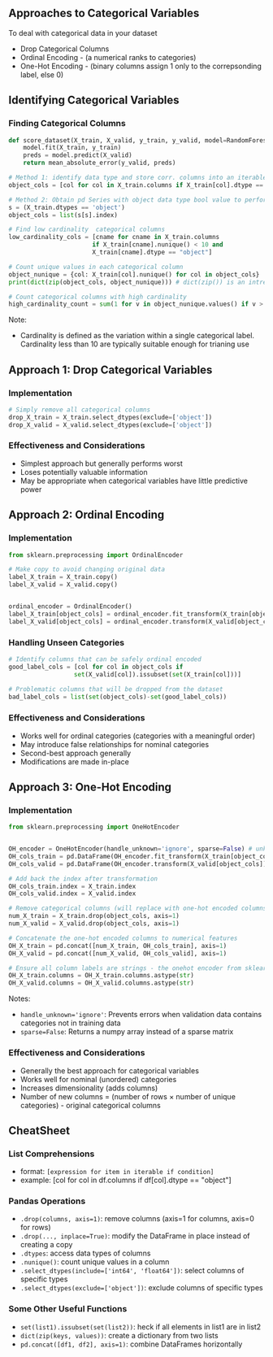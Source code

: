 
## Approaches to Categorical Variables
To deal with categorical data in your dataset
- Drop Categorical Columns 
- Ordinal Encoding - (a numerical ranks to categories)
- One-Hot Encoding - (binary columns assign 1 only to the correpsonding label, else 0)

## Identifying Categorical Variables
### Finding Categorical Columns
```python
def score_dataset(X_train, X_valid, y_train, y_valid, model=RandomForestRegressor(n_estimators=10, random_state=0)):
    model.fit(X_train, y_train)
    preds = model.predict(X_valid)
    return mean_absolute_error(y_valid, preds)

# Method 1: identify data type and store corr. columns into an iterable
object_cols = [col for col in X_train.columns if X_train[col].dtype == "object"] # obect here is considering string type

# Method 2: Obtain pd Series with object data type bool value to perform indexing
s = (X_train.dtypes == 'object')
object_cols = list(s[s].index)

# Find low cardinality  categorical columns
low_cardinality_cols = [cname for cname in X_train.columns 
                       if X_train[cname].nunique() < 10 and 
                       X_train[cname].dtype == "object"]

# Count unique values in each categorical column
object_nunique = {col: X_train[col].nunique() for col in object_cols}
print(dict(zip(object_cols, object_nunique))) # dict(zip()) is an intrestin pair that puts the zip() pair into dictionary object

# Count categorical columns with high cardinality
high_cardinality_count = sum(1 for v in object_nunique.values() if v > 10)
```
Note:
- Cardinality is defined as the variation within a single categorical label. Cardinality less than 10 are typically suitable enough for trianing use
## Approach 1: Drop Categorical Variables
### Implementation
```python
# Simply remove all categorical columns
drop_X_train = X_train.select_dtypes(exclude=['object'])
drop_X_valid = X_valid.select_dtypes(exclude=['object'])
```

### Effectiveness and Considerations
- Simplest approach but generally performs worst
- Loses potentially valuable information
- May be appropriate when categorical variables have little predictive power

## Approach 2: Ordinal Encoding
### Implementation
```python
from sklearn.preprocessing import OrdinalEncoder

# Make copy to avoid changing original data 
label_X_train = X_train.copy()
label_X_valid = X_valid.copy()


ordinal_encoder = OrdinalEncoder()
label_X_train[object_cols] = ordinal_encoder.fit_transform(X_train[object_cols]) # apply ordinary_encoding on training data and learn the imputing strategy
label_X_valid[object_cols] = ordinal_encoder.transform(X_valid[object_cols]) # apply the same ordinary_encoding strategy learned from fit_transform to validation data
```

### Handling Unseen Categories
```python
# Identify columns that can be safely ordinal encoded
good_label_cols = [col for col in object_cols if 
                  set(X_valid[col]).issubset(set(X_train[col]))]
        
# Problematic columns that will be dropped from the dataset
bad_label_cols = list(set(object_cols)-set(good_label_cols))
```

### Effectiveness and Considerations
- Works well for ordinal categories (categories with a meaningful order)
- May introduce false relationships for nominal categories
- Second-best approach generally
- Modifications are made in-place

## Approach 3: One-Hot Encoding
### Implementation
```python
from sklearn.preprocessing import OneHotEncoder


OH_encoder = OneHotEncoder(handle_unknown='ignore', sparse=False) # unknown category becomes 0, sparse matrix will not produced (lists will be produced)
OH_cols_train = pd.DataFrame(OH_encoder.fit_transform(X_train[object_cols]))
OH_cols_valid = pd.DataFrame(OH_encoder.transform(X_valid[object_cols]))

# Add back the index after transformation
OH_cols_train.index = X_train.index
OH_cols_valid.index = X_valid.index

# Remove categorical columns (will replace with one-hot encoded columns)
num_X_train = X_train.drop(object_cols, axis=1)
num_X_valid = X_valid.drop(object_cols, axis=1)

# Concatenate the one-hot encoded columns to numerical features
OH_X_train = pd.concat([num_X_train, OH_cols_train], axis=1)
OH_X_valid = pd.concat([num_X_valid, OH_cols_valid], axis=1)

# Ensure all column labels are strings - the onehot encoder from sklearn like return numerical id 
OH_X_train.columns = OH_X_train.columns.astype(str)
OH_X_valid.columns = OH_X_valid.columns.astype(str)

```
Notes:
- `handle_unknown='ignore'`: Prevents errors when validation data contains categories not in training data
- `sparse=False`: Returns a numpy array instead of a sparse matrix

### Effectiveness and Considerations
- Generally the best approach for categorical variables
- Works well for nominal (unordered) categories
- Increases dimensionality (adds columns)
- Number of new columns = (number of rows × number of unique categories) - original categorical columns

## CheatSheet
### List Comprehensions
- format: `[expression for item in iterable if condition]`
- example: [col for col in df.columns if df[col].dtype == "object"]

### Pandas Operations
- `.drop(columns, axis=1)`: remove columns (axis=1 for columns, axis=0 for rows)
- `.drop(..., inplace=True)`: modify the DataFrame in place instead of creating a copy
- `.dtypes`: access data types of columns
- `.nunique()`: count unique values in a column
- `.select_dtypes(include=['int64', 'float64'])`: select columns of specific types
- `.select_dtypes(exclude=['object'])`: exclude columns of specific types

### Some Other Useful Functions
- `set(list1).issubset(set(list2))`: heck if all elements in list1 are in list2
- `dict(zip(keys, values))`: create a dictionary from two lists
- `pd.concat([df1, df2], axis=1)`: combine DataFrames horizontally
